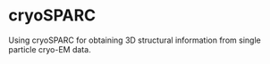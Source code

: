 # cryoSPARC
Using cryoSPARC for obtaining 3D structural information from single particle cryo-EM data.
